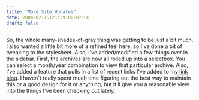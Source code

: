 ```yaml
---
title: "More Site Updates"
date: 2004-02-15T21:59:00-07:00
draft: false
---
```

So, the whole many-shades-of-gray thing was getting to be just a bit much. I also wanted a little bit more of a refined feel here, so I've done a bit of tweaking to the stylesheet. Also, I've added/modified a few things over in the sidebar. First, the archives are now all rolled up into a selectbox. You can select a month/year combination to view that particular archive. Also, I've added a feature that pulls in a list of recent links I've added to my [link blog](https://web.archive.org/web/20040403125935/http://opposable-thumbs.net/linkblog/). I haven't really spent much time figuring out the best way to maintain this or a good design for it or anything, but it'll give you a reasonable view into the things I've been checking out lately.

